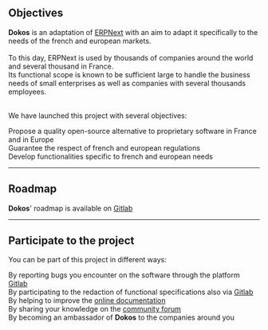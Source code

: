 ## Objectives

__Dokos__ is an adaptation of <a class="text-dokosBlue-default"  href="https://erpnext.org" target="_blank" rel="noopener">ERPNext</a> with an aim to adapt it specifically to the needs of the french and european markets.  
<br>
To this day, ERPNext is used by thousands of companies around the world and several thousand in France.  
Its functional scope is known to be sufficient large to handle the business needs of small enterprises as well as companies with several thousands employees.  
<br>

We have launched this project with several objectives:
<div class="ml-auto text-left">
  <div class="mt-4">
    <i class="inline-block mr-8 uil uil-check text-dokosBlue-default" ></i>
    Propose a quality open-source alternative to proprietary software in France and in Europe
  </div>
  <div>
    <i class="inline-block mr-8 uil uil-check text-dokosBlue-default" ></i>
    Guarantee the respect of french and european regulations
  </div>
  <div>
    <i class="inline-block mr-8 uil uil-check text-dokosBlue-default" ></i>
    Develop functionalities specific to french and european needs
  </div>
</div>

<hr class="border-dokosBlue-default border w-32 my-8 mx-auto">

## Roadmap

__Dokos__' roadmap is available on <a class="text-dokosBlue-default"  href="https://gitlab.com/dokos/dokos/-/boards" target="_blank" rel="noopener">Gitlab</a>

<hr class="border-dokosBlue-default border w-32 my-8 mx-auto">

## Participate to the project

You can be part of this project in different ways:
<div class="ml-auto text-left">
  <div class="mt-4">
    <i class="inline-block mr-8 uil uil-check text-dokosBlue-default" ></i>
    By reporting bugs you encounter on the software through the platform <a class="text-dokosBlue-default"  href="https://gitlab.com/dokos" target="_blank" rel="noopener">Gitlab</a>
  </div>
  <div>
    <i class="inline-block mr-8 uil uil-check text-dokosBlue-default" ></i>
    By participating to the redaction of functional specifications also via <a class="text-dokosBlue-default"  href="https://gitlab.com/dokos" target="_blank" rel="noopener">Gitlab</a>
  </div>
  <div>
    <i class="inline-block mr-8 uil uil-check text-dokosBlue-default" ></i>
    By helping to improve the <a class="text-dokosBlue-default"  href="https://doc.dokos.io" target="_blank" rel="noopener">online documentation</a>
  </div>
  <div>
    <i class="inline-block mr-8 uil uil-check text-dokosBlue-default" ></i>
    By sharing your knowledge on the <a class="text-dokosBlue-default"  href="https://community.dokos.io" target="_blank" rel="noopener">community forum</a>
  </div>
  <div>
    <i class="inline-block mr-8 uil uil-check text-dokosBlue-default" ></i>
    By becoming an ambassador of <strong>Dokos</strong> to the companies around you
  </div>
</div>